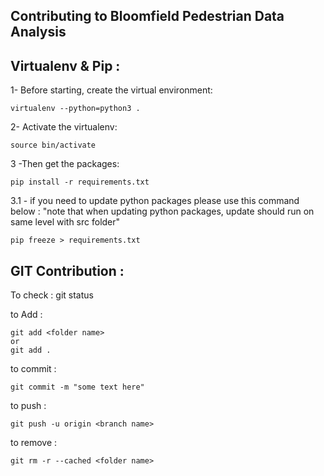## Contributing to Bloomfield Pedestrian Data Analysis

## Virtualenv & Pip :

  1- Before starting, create the virtual environment:

    virtualenv --python=python3 .

  2- Activate the virtualenv:  

    source bin/activate

  3 -Then get the packages:

    pip install -r requirements.txt

  3.1 - if you need to update python packages please use this command below :
        "note that when updating python packages, update should run on same level with src folder"

    pip freeze > requirements.txt  





## GIT Contribution :

  To check :
    git status

  to Add :

    git add <folder name>
    or
    git add .

  to commit :

    git commit -m "some text here"

  to push :

    git push -u origin <branch name>

  to remove :

    git rm -r --cached <folder name>
